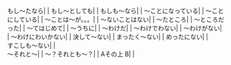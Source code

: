 もし～たなら|  |
もし～としても|  |
もしも～なら|  |
～ことになっている|  |
～ことにしている|  |
～ことは～が。。。|  |
～ないことはない|  |
～たところ|  |
～ところだった|  |
～てはじめて|  |
～うちに|  |
～わけだ|  | 
～わけでわない|  | 
～わけがない|  | 
～わけにわいかない|  |
決して～ない|  | 
まったく～ない|  | 
めったにない|  |  
すこしも～ない|  |  
～それと～|  | 
～？それとも～？|  |
Aその上 B|  | 
